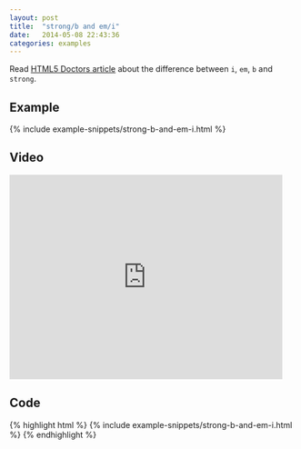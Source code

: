 ```yaml
---
layout: post
title:  "strong/b and em/i"
date:   2014-05-08 22:43:36
categories: examples
---
```


Read [HTML5 Doctors article](http://html5doctor.com/i-b-em-strong-element/) about the difference between `i`, `em`, `b` and `strong`.

<h2>Example</h2>
{% include example-snippets/strong-b-and-em-i.html %}

<h2>Video</h2>
<iframe width="480" height="360" src="http://www.youtube.com/embed/3fRrhA2WWwI" frameborder="0"> </iframe>

<h2>Code</h2>
{% highlight html %}
{% include example-snippets/strong-b-and-em-i.html %}
{% endhighlight %}
